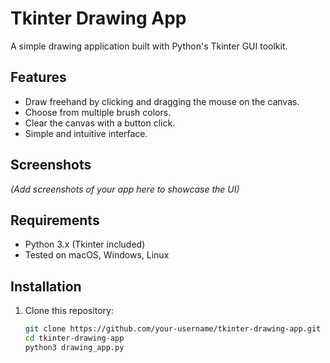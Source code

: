 # Tkinter Drawing App

A simple drawing application built with Python's Tkinter GUI toolkit.

## Features

- Draw freehand by clicking and dragging the mouse on the canvas.
- Choose from multiple brush colors.
- Clear the canvas with a button click.
- Simple and intuitive interface.

## Screenshots

*(Add screenshots of your app here to showcase the UI)*

## Requirements

- Python 3.x (Tkinter included)
- Tested on macOS, Windows, Linux

## Installation

1. Clone this repository:
   ```bash
   git clone https://github.com/your-username/tkinter-drawing-app.git
   cd tkinter-drawing-app
   python3 drawing_app.py
